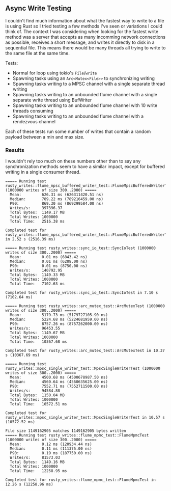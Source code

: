## Async Write Testing

I couldn't find much information about what the fastest way to write to a file is using Rust so I tried testing a few methods I've seen or variations I could think of. The context I was considering when looking for the fastest write method was a server that accepts as many incomming network connections as possible, receives a short message, and writes it directly to disk in a sequential file. This means there would be many threads all trying to write to the same file at the same time. 

Tests:
- Normal for loop using tokio's `File`/`write`
- Spawning tasks using an `Arc<Mutex<File>>` to synchronizing writing
- Spawning tasks writing to a MPSC channel with a single separate thread writing
- Spawning tasks writing to an unbounded flume channel with a single separate write thread using BufWriter
- Spawning tasks writing to an unbounded flume channel with 10 write threads consuming
- Spawning tasks writing to an unbounded flume channel with a rendezvous channel

Each of these tests run some number of writes that contain a random payload between a min and max size. 

### Results
I wouldn't rely too much on these numbers other than to say any synchronization methods seem to have a similar impact, except for buffered writing in a single consumer thread.

```
===== Running test rusty_writes::flume_mpsc_buffered_writer_test::FlumeMpscBufferedWriterTest (1000000 writes of size 300..2000) =====
  Mean:         626.31 ms (626311420.51 ns)
  Median:       789.22 ms (789216459.00 ns)
  P90:          869.30 ms (869299584.00 ns)
  Writes/s:     397396.37
  Total Bytes:  1149.17 MB
  Total Writes: 1000000
  Total Time:   2516.38 ms

Completed test for rusty_writes::flume_mpsc_buffered_writer_test::FlumeMpscBufferedWriterTest in 2.52 s (2516.39 ms)

===== Running test rusty_writes::sync_io_test::SyncIoTest (1000000 writes of size 300..2000) =====
  Mean:         0.01 ms (6843.42 ns)
  Median:       0.01 ms (6208.00 ns)
  P90:          0.01 ms (8750.00 ns)
  Writes/s:     140792.95
  Total Bytes:  1149.33 MB
  Total Writes: 1000000
  Total Time:   7102.63 ms

Completed test for rusty_writes::sync_io_test::SyncIoTest in 7.10 s (7102.64 ms)

===== Running test rusty_writes::arc_mutex_test::ArcMutexTest (1000000 writes of size 300..2000) =====
  Mean:         5179.73 ms (5179727105.90 ns)
  Median:       5224.68 ms (5224681959.00 ns)
  P90:          8757.26 ms (8757262000.00 ns)
  Writes/s:     96453.55
  Total Bytes:  1149.67 MB
  Total Writes: 1000000
  Total Time:   10367.68 ms

Completed test for rusty_writes::arc_mutex_test::ArcMutexTest in 10.37 s (10367.69 ms)

===== Running test rusty_writes::mpsc_single_writer_test::MpscSingleWriterTest (1000000 writes of size 300..2000) =====
  Mean:         4500.68 ms (4500678987.50 ns)
  Median:       4560.64 ms (4560635625.00 ns)
  P90:          7552.71 ms (7552711500.00 ns)
  Writes/s:     94584.88
  Total Bytes:  1150.04 MB
  Total Writes: 1000000
  Total Time:   10572.51 ms

Completed test for rusty_writes::mpsc_single_writer_test::MpscSingleWriterTest in 10.57 s (10572.52 ms)

File size 1149162905 matches 1149162905 bytes written
===== Running test rusty_writes::flume_mpmc_test::FlumeMpmcTest (1000000 writes of size 300..2000) =====
  Mean:         0.12 ms (120934.44 ns)
  Median:       0.11 ms (111375.00 ns)
  P90:          0.19 ms (187750.00 ns)
  Writes/s:     81573.03
  Total Bytes:  1149.16 MB
  Total Writes: 1000000
  Total Time:   12258.95 ms

Completed test for rusty_writes::flume_mpmc_test::FlumeMpmcTest in 12.26 s (12258.96 ms)

```